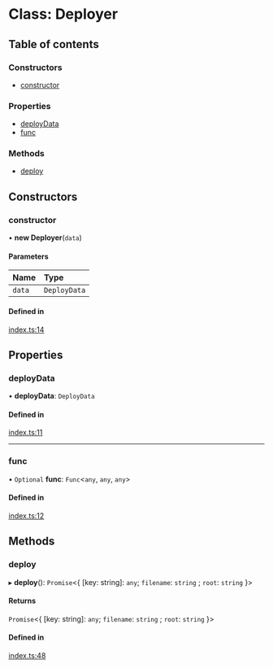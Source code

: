 # Class: Deployer

## Table of contents

### Constructors

- [constructor](Deployer.md#constructor)

### Properties

- [deployData](Deployer.md#deploydata)
- [func](Deployer.md#func)

### Methods

- [deploy](Deployer.md#deploy)

## Constructors

### constructor

• **new Deployer**(`data`)

#### Parameters

| Name | Type |
| :------ | :------ |
| `data` | `DeployData` |

#### Defined in

[index.ts:14](https://github.com/faasjs/faasjs/blob/1705fd2/packages/deployer/src/index.ts#L14)

## Properties

### deployData

• **deployData**: `DeployData`

#### Defined in

[index.ts:11](https://github.com/faasjs/faasjs/blob/1705fd2/packages/deployer/src/index.ts#L11)

___

### func

• `Optional` **func**: `Func`<`any`, `any`, `any`\>

#### Defined in

[index.ts:12](https://github.com/faasjs/faasjs/blob/1705fd2/packages/deployer/src/index.ts#L12)

## Methods

### deploy

▸ **deploy**(): `Promise`<{ [key: string]: `any`; `filename`: `string` ; `root`: `string`  }\>

#### Returns

`Promise`<{ [key: string]: `any`; `filename`: `string` ; `root`: `string`  }\>

#### Defined in

[index.ts:48](https://github.com/faasjs/faasjs/blob/1705fd2/packages/deployer/src/index.ts#L48)
